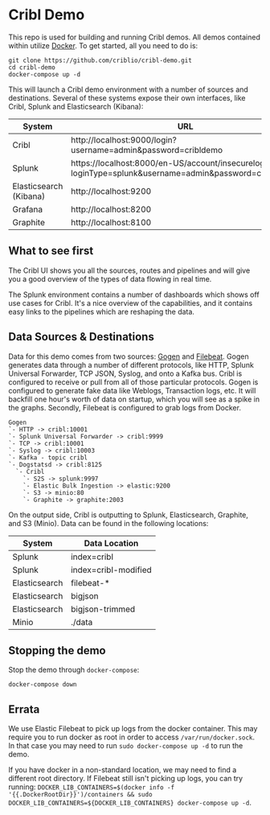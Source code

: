 # Cribl Demo

This repo is used for building and running Cribl demos. All demos contained within utilize [Docker](https://docs.docker.com/install/). To get started, all you need to do is:

    git clone https://github.com/criblio/cribl-demo.git
    cd cribl-demo
    docker-compose up -d

This will launch a Cribl demo environment with a number of sources and destinations. Several of these systems expose their own interfaces, like Cribl, Splunk and Elasticsearch (Kibana):

| System                 | URL                                                                                                    | Username | Password  |
|------------------------|--------------------------------------------------------------------------------------------------------|----------|-----------|
| Cribl                  | http://localhost:9000/login?username=admin&password=cribldemo                                          | admin    | cribldemo |
| Splunk                 | https://localhost:8000/en-US/account/insecurelogin?loginType=splunk&username=admin&password=cribldemo- | admin    | cribldemo |
| Elasticsearch (Kibana) | http://localhost:9200                                                                                  |          |           |
| Grafana                | http://localhost:8200                                                                                  | admin    | cribldemo |
| Graphite               | http://localhost:8100                                                                                  |          |           |

## What to see first

The Cribl UI shows you all the sources, routes and pipelines and will give you a good overview of the types of data flowing in real time.

The Splunk environment contains a number of dashboards which shows off use cases for Cribl. It's a nice overview of the capabilities, and it contains easy links to the pipelines which are reshaping the data.

## Data Sources & Destinations

Data for this demo comes from two sources: [Gogen](https://github.com/coccyx/gogen) and [Filebeat](https://github.com/elastic/beats). Gogen generates data through a number of different protocols, like HTTP, Splunk Universal Forwarder, TCP JSON, Syslog, and onto a Kafka bus. Cribl is configured to receive or pull from all of those particular protocols. Gogen is configured to generate fake data like Weblogs, Transaction logs, etc. It will backfill one hour's worth of data on startup, which you will see as a spike in the graphs. Secondly, Filebeat is configured to grab logs from Docker.

    Gogen
    `- HTTP -> cribl:10001
    `- Splunk Universal Forwarder -> cribl:9999
    `- TCP -> cribl:10001
    `- Syslog -> cribl:10003
    `- Kafka - topic cribl
    `- Dogstatsd -> cribl:8125
      `- Cribl
        `- S2S -> splunk:9997
        `- Elastic Bulk Ingestion -> elastic:9200
        `- S3 -> minio:80
        `- Graphite -> graphite:2003

On the output side, Cribl is outputting to Splunk, Elasticsearch, Graphite, and S3 (Minio). Data can be found in the following locations:

| System        | Data Location        |
|---------------|----------------------|
| Splunk        | index=cribl          |
| Splunk        | index=cribl-modified |
| Elasticsearch | filebeat-*           |
| Elasticsearch | bigjson              |
| Elasticsearch | bigjson-trimmed      |
| Minio         | ./data               |


## Stopping the demo

Stop the demo through `docker-compose`:

    docker-compose down

## Errata

We use Elastic Filebeat to pick up logs from the docker container. This may require you to run docker as root in order to access `/var/run/docker.sock`. In that case you may need to run `sudo docker-compose up -d` to run the demo. 

If you have docker in a non-standard location, we may need to find a different root directory. If Filebeat still isn't picking up logs, you can try running: `DOCKER_LIB_CONTAINERS=$(docker info -f '{{.DockerRootDir}}')/containers && sudo DOCKER_LIB_CONTAINERS=${DOCKER_LIB_CONTAINERS} docker-compose up -d`.

